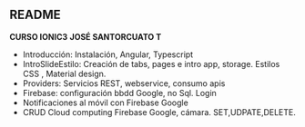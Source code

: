 ## README
**CURSO IONIC3**
**JOSÉ SANTORCUATO T**

- Introducción: Instalación, Angular, Typescript
- IntroSlideEstilo: Creación de tabs, pages e intro app, storage. Estilos CSS , Material design.
- Providers: Servicios REST, webservice, consumo apis
- Firebase: configuración bbdd Google, no Sql. Login
- Notificaciones al móvil con Firebase Google
- CRUD Cloud computing Firebase Google, cámara. SET,UDPATE,DELETE.

